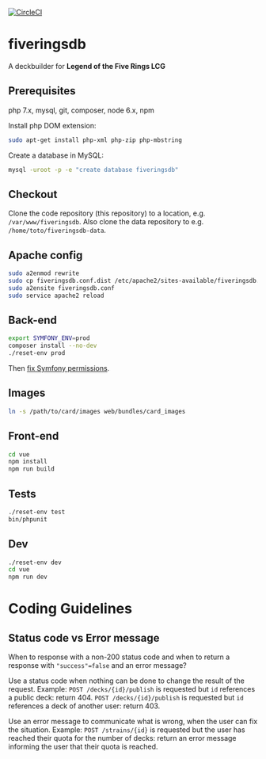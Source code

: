 [![CircleCI](https://circleci.com/gh/Alsciende/fiveringsdb.svg?style=svg)](https://circleci.com/gh/Alsciende/fiveringsdb)

fiveringsdb
===========
A deckbuilder for **Legend of the Five Rings LCG**

## Prerequisites

php 7.x, mysql, git, composer, node 6.x, npm

Install php DOM extension:

``` bash
sudo apt-get install php-xml php-zip php-mbstring
```

Create a database in MySQL:

``` bash
mysql -uroot -p -e "create database fiveringsdb"
```

## Checkout

Clone the code repository (this repository) to a location, e.g. `/var/www/fiveringsdb`. Also clone the data repository to e.g. `/home/toto/fiveringsdb-data`.

## Apache config

``` bash
sudo a2enmod rewrite
sudo cp fiveringsdb.conf.dist /etc/apache2/sites-available/fiveringsdb.conf
sudo a2ensite fiveringsdb.conf
sudo service apache2 reload
```

## Back-end

``` bash
export SYMFONY_ENV=prod
composer install --no-dev
./reset-env prod
```

Then [fix Symfony permissions](http://symfony.com/doc/current/setup/file_permissions.html).

## Images

``` bash
ln -s /path/to/card/images web/bundles/card_images
```

## Front-end

``` bash
cd vue
npm install
npm run build
```

## Tests

``` bash
./reset-env test
bin/phpunit
```

## Dev

``` bash
./reset-env dev
cd vue
npm run dev
```

# Coding Guidelines

## Status code vs Error message

When to response with a non-200 status code and when to return a response with `"success"=false` and an error message?

Use a status code when nothing can be done to change the result of the request. Example: `POST /decks/{id}/publish` is requested but `id` references a public deck: return 404. `POST /decks/{id}/publish` is requested but `id` references a deck of another user: return 403.

Use an error message to communicate what is wrong, when the user can fix the situation. Example: `POST /strains/{id}` is requested but the user has reached their quota for the number of decks: return an error message informing the user that their quota is reached.
